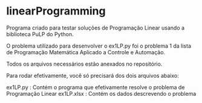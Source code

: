 # linearProgramming

Programa criado para testar soluções de Programação Linear usando a biblioteca PuLP do Python.

O problema utilizado para desenvolver o ex1LP.py foi o problema 1 da lista de Programação Matemática Aplicado a Controle e Automação.

Todos os arquivos necessários estão anexados no repositório.

Para rodar efetivamente, você só precisará dos dois arquivos abaixo:

ex1LP.py    : Contém o programa que efetivamente resolve o problema de Programação Linear
ex1LP.xlsx  : Contém os dados descrevendo o problema

